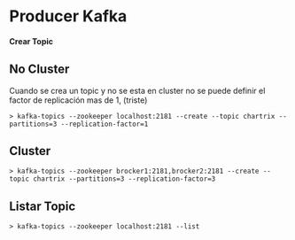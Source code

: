 # Producer Kafka



#### Crear Topic
## No Cluster
Cuando se crea un topic y no se esta en cluster no se puede definir el factor de replicación mas de 1, (triste)

```
> kafka-topics --zookeeper localhost:2181 --create --topic chartrix --partitions=3 --replication-factor=1
```

## Cluster
```
> kafka-topics --zookeeper brocker1:2181,brocker2:2181 --create --topic chartrix --partitions=3 --replication-factor=3
```

## Listar Topic
```
> kafka-topics --zookeeper localhost:2181 --list
```











